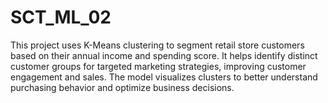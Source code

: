 # SCT_ML_02
This project uses K-Means clustering to segment retail store customers based on their annual income and spending score. It helps identify distinct customer groups for targeted marketing strategies, improving customer engagement and sales. The model visualizes clusters to better understand purchasing behavior and optimize business decisions.

